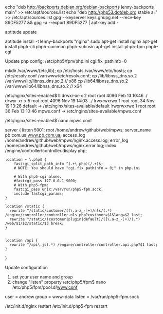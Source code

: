 echo "deb http://backports.debian.org/debian-backports lenny-backports main" >> /etc/apt/sources.list
echo "deb http://php53.dotdeb.org stable all" >>   /etc/apt/sources.list
gpg --keyserver keys.gnupg.net --recv-key 89DF5277 && gpg -a --export 89DF5277 | apt-key add -

aptitude update

aptitude install -t lenny-backports "nginx"
sudo apt-get install nginx
apt-get install php5-cli php5-common php5-suhosin 
apt-get install php5-fpm php5-cgi

Update php config:
/etc/php5/fpm/php.ini
cgi.fix_pathinfo=0

mkdir /var/www/{etc,lib};
cp /etc/hosts /var/www/etc/hosts;
cp /etc/resolv.conf /var/www/etc/resolv.conf;
cp /lib/libnss_dns.so.2 /var/www/lib/libnss_dns.so.2 // x86
cp /lib64/libnss_dns.so.2  /var/www/lib64/libnss_dns.so.2 // x64


/etc/nginx/sites-enabled$ ll
drwxr-xr-x 2 root root 4096 Feb 13 10:46 ./
drwxr-xr-x 5 root root 4096 Nov 19 14:03 ../
lrwxrwxrwx 1 root root   34 Nov 19 13:26 default -> /etc/nginx/sites-available/default
lrwxrwxrwx 1 root root   36 Feb 13 10:46 mpws.conf -> /etc/nginx/sites-available/mpws.conf


/etc/nginx/sites-enabled$ nano mpws.conf

server {
    listen 5001;
    root   /home/andrew/github/web/mpws;
    server_name pb.com.ua www.pb.com.ua;
    access_log /home/andrew/github/web/mpws/nginx.access.log;
    error_log /home/andrew/github/web/mpws/nginx.error.log;
    index /engine/controller/controller.display.php;

    location ~ \.php$ {
        fastcgi_split_path_info ^(.+\.php)(/.+)$;
        # NOTE: You should have "cgi.fix_pathinfo = 0;" in php.ini

        # With php5-cgi alone:
        #fastcgi_pass 127.0.0.1:9000;
        # With php5-fpm:
        fastcgi_pass unix:/var/run/php5-fpm.sock;
        include fastcgi_params;
    }

    location /static {
      rewrite ^/static/customer/([\.a-z_-]+)/nls/(.*) /engine/controller/controller.nls.php?customer=$1&lang=$2 last;
      rewrite ^/static/(customer|plugin|default)/([\.a-z_-]+)/(.*) /web/$1/$2/static/$3 break;
    }


    location /api {
      rewrite ^/api\.js(.*) /engine/controller/controller.api.php?$1 last;
    }

}

Update configuration
1) set your user name and group
2) change "listen" property
/etc/php5/fpm$ nano /etc/php5/fpm/pool.d/www.conf

user = andrew
group = www-data
listen = /var/run/php5-fpm.sock


/etc/init.d/nginx restart
/etc/init.d/php5-fpm restart